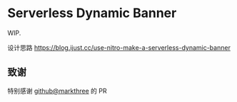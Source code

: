 # Serverless Dynamic Banner

WIP.

设计思路 https://blog.ijust.cc/use-nitro-make-a-serverless-dynamic-banner

## 致谢

特别感谢 [github@markthree](https://github.com/markthree) 的 PR

